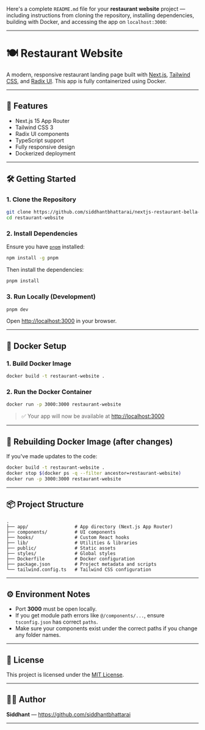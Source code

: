 Here's a complete `README.md` file for your **restaurant website** project — including instructions from cloning the repository, installing dependencies, building with Docker, and accessing the app on `localhost:3000`:

---

# 🍽️ Restaurant Website

A modern, responsive restaurant landing page built with [Next.js](https://nextjs.org/), [Tailwind CSS](https://tailwindcss.com/), and [Radix UI](https://www.radix-ui.com/). This app is fully containerized using Docker.

---

## 🚀 Features

- Next.js 15 App Router
- Tailwind CSS 3
- Radix UI components
- TypeScript support
- Fully responsive design
- Dockerized deployment

---

## 🛠️ Getting Started

### 1. Clone the Repository

```bash
git clone https://github.com/siddhantbhattarai/nextjs-restaurant-bella-vista.git
cd restaurant-website
````

### 2. Install Dependencies

Ensure you have [`pnpm`](https://pnpm.io/) installed:

```bash
npm install -g pnpm
```

Then install the dependencies:

```bash
pnpm install
```

### 3. Run Locally (Development)

```bash
pnpm dev
```

Open [http://localhost:3000](http://localhost:3000) in your browser.

---

## 🐳 Docker Setup

### 1. Build Docker Image

```bash
docker build -t restaurant-website .
```

### 2. Run the Docker Container

```bash
docker run -p 3000:3000 restaurant-website
```

> ✅ Your app will now be available at [http://localhost:3000](http://localhost:3000)

---

## 🧼 Rebuilding Docker Image (after changes)

If you've made updates to the code:

```bash
docker build -t restaurant-website .
docker stop $(docker ps -q --filter ancestor=restaurant-website)
docker run -p 3000:3000 restaurant-website
```

---

## 📦 Project Structure

```
.
├── app/                 # App directory (Next.js App Router)
├── components/          # UI components
├── hooks/               # Custom React hooks
├── lib/                 # Utilities & libraries
├── public/              # Static assets
├── styles/              # Global styles
├── Dockerfile           # Docker configuration
├── package.json         # Project metadata and scripts
└── tailwind.config.ts   # Tailwind CSS configuration
```

---

## ⚙️ Environment Notes

* Port **3000** must be open locally.
* If you get module path errors like `@/components/...`, ensure `tsconfig.json` has correct `paths`.
* Make sure your components exist under the correct paths if you change any folder names.

---

## 📄 License

This project is licensed under the [MIT License](LICENSE).

---

## 🙋‍♂️ Author

**Siddhant** — https://github.com/siddhantbhattarai

---
